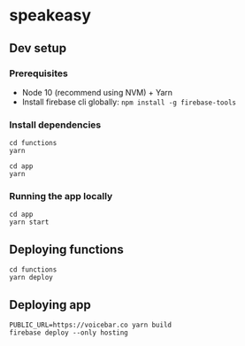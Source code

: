 # speakeasy

## Dev setup

### Prerequisites

- Node 10 (recommend using NVM) + Yarn
- Install firebase cli globally: `npm install -g firebase-tools`

### Install dependencies

```
cd functions
yarn
```

```
cd app
yarn
```

### Running the app locally

```
cd app
yarn start
```

## Deploying functions

```
cd functions
yarn deploy
```

## Deploying app

```
PUBLIC_URL=https://voicebar.co yarn build
firebase deploy --only hosting
```
